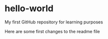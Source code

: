 # hello-world
My first GitHub repository for learning purposes

Here are some first changes to the readme file
